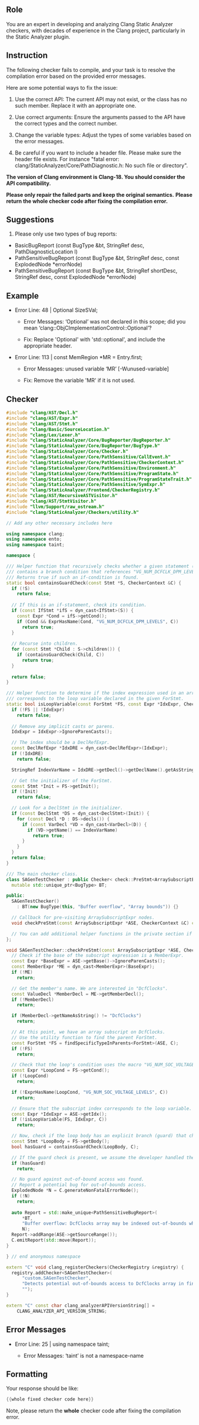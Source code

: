 ## Role

You are an expert in developing and analyzing Clang Static Analyzer checkers, with decades of experience in the Clang project, particularly in the Static Analyzer plugin.

## Instruction

The following checker fails to compile, and your task is to resolve the compilation error based on the provided error messages.

Here are some potential ways to fix the issue:

1. Use the correct API: The current API may not exist, or the class has no such member. Replace it with an appropriate one.

2. Use correct arguments: Ensure the arguments passed to the API have the correct types and the correct number.

3. Change the variable types: Adjust the types of some variables based on the error messages.

4. Be careful if you want to include a header file. Please make sure the header file exists. For instance "fatal error: clang/StaticAnalyzer/Core/PathDiagnostic.h: No such file or directory".

**The version of Clang environment is Clang-18. You should consider the API compatibility.**

**Please only repair the failed parts and keep the original semantics.**
**Please return the whole checker code after fixing the compilation error.**

## Suggestions

1. Please only use two types of bug reports:
  - BasicBugReport (const BugType &bt, StringRef desc, PathDiagnosticLocation l)
  - PathSensitiveBugReport (const BugType &bt, StringRef desc, const ExplodedNode *errorNode)
  - PathSensitiveBugReport (const BugType &bt, StringRef shortDesc, StringRef desc, const ExplodedNode *errorNode)

## Example

- Error Line: 48 |   Optional<DefinedOrUnknownSVal> SizeSVal; 

  - Error Messages: ‘Optional’ was not declared in this scope; did you mean ‘clang::ObjCImplementationControl::Optional’? 

  - Fix: Replace 'Optional<DefinedOrUnknownSVal>' with 'std::optional<DefinedOrUnknownSVal>', and include the appropriate header. 

- Error Line: 113 |     const MemRegion *MR = Entry.first;

    - Error Messages: unused variable ‘MR’ [-Wunused-variable]

    - Fix: Remove the variable 'MR' if it is not used.

## Checker

```cpp
#include "clang/AST/Decl.h"
#include "clang/AST/Expr.h"
#include "clang/AST/Stmt.h"
#include "clang/Basic/SourceLocation.h"
#include "clang/Lex/Lexer.h"
#include "clang/StaticAnalyzer/Core/BugReporter/BugReporter.h"
#include "clang/StaticAnalyzer/Core/BugReporter/BugType.h"
#include "clang/StaticAnalyzer/Core/Checker.h"
#include "clang/StaticAnalyzer/Core/PathSensitive/CallEvent.h"
#include "clang/StaticAnalyzer/Core/PathSensitive/CheckerContext.h"
#include "clang/StaticAnalyzer/Core/PathSensitive/Environment.h"
#include "clang/StaticAnalyzer/Core/PathSensitive/ProgramState.h"
#include "clang/StaticAnalyzer/Core/PathSensitive/ProgramStateTrait.h"
#include "clang/StaticAnalyzer/Core/PathSensitive/SymExpr.h"
#include "clang/StaticAnalyzer/Frontend/CheckerRegistry.h"
#include "clang/AST/RecursiveASTVisitor.h"
#include "clang/AST/StmtVisitor.h"
#include "llvm/Support/raw_ostream.h"
#include "clang/StaticAnalyzer/Checkers/utility.h"

// Add any other necessary includes here

using namespace clang;
using namespace ento;
using namespace taint;

namespace {

/// Helper function that recursively checks whether a given statement (or any of its children)
/// contains a branch condition that references "VG_NUM_DCFCLK_DPM_LEVELS".
/// Returns true if such an if-condition is found.
static bool containsGuardCheck(const Stmt *S, CheckerContext &C) {
  if (!S)
    return false;
  
  // If this is an if-statement, check its condition.
  if (const IfStmt *ifS = dyn_cast<IfStmt>(S)) {
    const Expr *Cond = ifS->getCond();
    if (Cond && ExprHasName(Cond, "VG_NUM_DCFCLK_DPM_LEVELS", C))
      return true;
  }
  
  // Recurse into children.
  for (const Stmt *Child : S->children()) {
    if (containsGuardCheck(Child, C))
      return true;
  }
  
  return false;
}

/// Helper function to determine if the index expression used in an array subscript
/// corresponds to the loop variable declared in the given ForStmt.
static bool isLoopVariable(const ForStmt *FS, const Expr *IdxExpr, CheckerContext &C) {
  if (!FS || !IdxExpr)
    return false;
  
  // Remove any implicit casts or parens.
  IdxExpr = IdxExpr->IgnoreParenCasts();

  // The index should be a DeclRefExpr.
  const DeclRefExpr *IdxDRE = dyn_cast<DeclRefExpr>(IdxExpr);
  if (!IdxDRE)
    return false;

  StringRef IndexVarName = IdxDRE->getDecl()->getDeclName().getAsString();

  // Get the initializer of the ForStmt.
  const Stmt *Init = FS->getInit();
  if (!Init)
    return false;

  // Look for a DeclStmt in the initializer.
  if (const DeclStmt *DS = dyn_cast<DeclStmt>(Init)) {
    for (const Decl *D : DS->decls()) {
      if (const VarDecl *VD = dyn_cast<VarDecl>(D)) {
        if (VD->getName() == IndexVarName)
          return true;
      }
    }
  }
  return false;
}

/// The main checker class.
class SAGenTestChecker : public Checker< check::PreStmt<ArraySubscriptExpr> > {
  mutable std::unique_ptr<BugType> BT;

public:
  SAGenTestChecker() 
    : BT(new BugType(this, "Buffer overflow", "Array bounds")) {}

  // Callback for pre-visiting ArraySubscriptExpr nodes.
  void checkPreStmt(const ArraySubscriptExpr *ASE, CheckerContext &C) const;

  // You can add additional helper functions in the private section if needed.
};

void SAGenTestChecker::checkPreStmt(const ArraySubscriptExpr *ASE, CheckerContext &C) const {
  // Check if the base of the subscript expression is a MemberExpr.
  const Expr *BaseExpr = ASE->getBase()->IgnoreParenCasts();
  const MemberExpr *ME = dyn_cast<MemberExpr>(BaseExpr);
  if (!ME)
    return;

  // Get the member's name. We are interested in "DcfClocks".
  const ValueDecl *MemberDecl = ME->getMemberDecl();
  if (!MemberDecl)
    return;

  if (MemberDecl->getNameAsString() != "DcfClocks")
    return;

  // At this point, we have an array subscript on DcfClocks.
  // Use the utility function to find the parent ForStmt.
  const ForStmt *FS = findSpecificTypeInParents<ForStmt>(ASE, C);
  if (!FS)
    return;

  // Check that the loop's condition uses the macro "VG_NUM_SOC_VOLTAGE_LEVELS".
  const Expr *LoopCond = FS->getCond();
  if (!LoopCond)
    return;

  if (!ExprHasName(LoopCond, "VG_NUM_SOC_VOLTAGE_LEVELS", C))
    return;

  // Ensure that the subscript index corresponds to the loop variable.
  const Expr *IdxExpr = ASE->getIdx();
  if (!isLoopVariable(FS, IdxExpr, C))
    return;

  // Now, check if the loop body has an explicit branch (guard) that checks against "VG_NUM_DCFCLK_DPM_LEVELS".
  const Stmt *LoopBody = FS->getBody();
  bool hasGuard = containsGuardCheck(LoopBody, C);

  // If the guard check is present, we assume the developer handled the array bound.
  if (hasGuard)
    return;

  // No guard against out-of-bound access was found.
  // Report a potential bug for out-of-bounds access.
  ExplodedNode *N = C.generateNonFatalErrorNode();
  if (!N)
    return;
  
  auto Report = std::make_unique<PathSensitiveBugReport>(
      *BT,
      "Buffer overflow: DcfClocks array may be indexed out-of-bounds when using VG_NUM_SOC_VOLTAGE_LEVELS",
      N);
  Report->addRange(ASE->getSourceRange());
  C.emitReport(std::move(Report));
}

} // end anonymous namespace

extern "C" void clang_registerCheckers(CheckerRegistry &registry) {
  registry.addChecker<SAGenTestChecker>(
      "custom.SAGenTestChecker", 
      "Detects potential out-of-bounds access to DcfClocks array in find_dcfclk_for_voltage()", 
      "");
}

extern "C" const char clang_analyzerAPIVersionString[] =
    CLANG_ANALYZER_API_VERSION_STRING;

```

## Error Messages 

- Error Line: 25 | using namespace taint;

	- Error Messages: ‘taint’ is not a namespace-name



## Formatting 

Your response should be like: 

```cpp
{{whole fixed checker code here}}
```

Note, please return the **whole** checker code after fixing the compilation error.